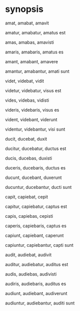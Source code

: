 # synopsis

amat, amabat, amavit

amatur, amabatur, amatus est

amas, amabas, amavisti

amaris, amabaris, amatus es

amant, amabant, amavere

amantur, amabantur, amati sunt

videt, videbat, vidit

videtur, videbatur, visus est

vides, videbas, vidisti

videris, videbaris, visus es

vident, videbant, viderunt

videntur, videbantur, visi sunt

ducit, ducebat, duxit

ducitur, ducebatur, ductus est

ducis, ducebas, duxisti

duceris, ducebaris, ductus es

ducunt, ducebant, duxerunt

ducuntur, ducebantur, ducti sunt

capit, capiebat, cepit

capitur, capiebatur, captus est

capis, capiebas, cepisti

caperis, capiebaris, captus es

capiunt, capiebant, caperunt

capiuntur, capiebantur, capti sunt

audit, audiebat, audivit

auditur, audiebatur, auditus est

audis, audiebas, audivisti

audiris, audiebaris, auditus es

audiunt, audiebant, audiverunt

audiuntur, audiebantur, auditi sunt
